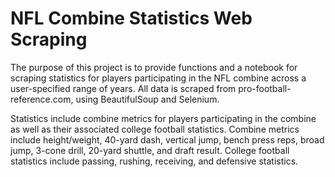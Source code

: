 # NFL Combine Statistics Web Scraping
The purpose of this project is to provide functions and a notebook for scraping statistics for players participating in the NFL combine across a user-specified range of years. All data is scraped from pro-football-reference.com, using BeautifulSoup and Selenium.

Statistics include combine metrics for players participating in the combine as well as their associated college football statistics. Combine metrics include height/weight, 40-yard dash, vertical jump, bench press reps, broad jump, 3-cone drill, 20-yard shuttle, and draft result. College football statistics include passing, rushing, receiving, and defensive statistics. 
